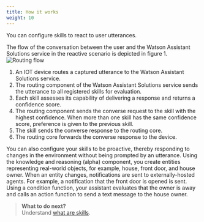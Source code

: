 ```yaml
---
title: How it works
weight: 10
---
```

You can configure skills to react to user utterances.

The flow of the conversation between the user and the Watson Assistant Solutions service in the reactive scenario is depicted in figure 1.
![Routing flow]({{site.baseurl}}/images/routing_flow.png)
1. An IOT device routes a captured utterance to the Watson Assistant Solutions service.
2. The routing component of the Watson Assistant Solutions service sends the utterance to all registered skills for evaluation.
3. Each skill assesses its capability of delivering a response and returns a confidence score.
4. The routing component sends the converse request to the skill with the highest confidence.  When more than one skill has the same confidence score, preference is given to the previous skill.
5. The skill sends the converse response to the routing core.
6. The routing core forwards the converse response to the device.

You can also configure your skills to be proactive, thereby responding to changes in the environment without being prompted by an utterance. Using the knowledge and reasoning (alpha) component, you create entities representing real-world objects, for example, house, front door, and house owner. When an entity changes, notifications are sent to externally-hosted agents. For example, a notification that the front door is opened is sent. Using a condition function, your assistant evaluates that the owner is away and calls an action function to send a text message to the house owner.

> **What to do next?**<br/>
Understand [what are skills]({{site.baseurl}}/skill/what-are-they).

